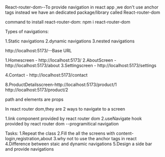  




 React-router-dom--To provide navigation in react app ,we don't use anchor tags instead we have an dedicated package/library called React-router-dom

command to install react-router-dom:
npm i react-router-dom


 Types of navigations:

 1.Static navigations
 2.dynamic navigations
 3.nested navigations

http://localhost:5173/--Base URL

1.Homescreen - http://localhost:5173/
2.AboutScreen - http://localhost:5173/about
3.Settingscreen - http://localhost:5173/settings

4.Contact - http://localhost:5173/contact

8.ProductDetailsscreen-http://localhost:5173/product/1
http://localhost:5173/product/2


<Route path="/" element={Homescreen}/> 

path and elements are props



In react router dom,they are 2 ways to navigate to a screen

1.link component provided by react router dom
2.useNavigate hook provided by react router dom --programitical navigation




Tasks:
1.Repeat the class
2.Fill the all the screens with content-login,registration,about
3.why not to use the anchor tags in react
4.Difference between staic and dynamic navigations
5.Design a side bar and provide navigations
